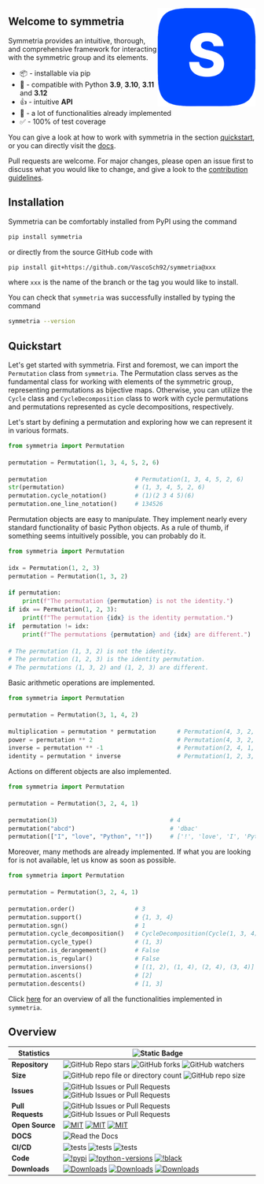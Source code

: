<a href="https://symmetria.readthedocs.io/en/latest/"><img src="./docs/source/_static/symmetria.png" width="200" align="right" /></a>

## **Welcome to symmetria**

Symmetria provides an intuitive, thorough, and comprehensive framework for interacting
with the symmetric group and its elements.

- 📦 - installable via pip
- 🐍 - compatible with Python **3.9**, **3.10**, **3.11** and **3.12**
- 👍 - intuitive **API**
- 🧮 - a lot of functionalities already implemented
- ✅ - 100% of test coverage

You can give a look at how to work with symmetria in the section [quickstart](#quickstart),
or you can directly visit the [docs](https://symmetria.readthedocs.io/en/latest/).

Pull requests are welcome. For major changes, please open an issue first
to discuss what you would like to change, and give a look to the
[contribution guidelines](https://github.com/VascoSch92/symmetria/blob/main/CONTRIBUTING.md).

## Installation

Symmetria can be comfortably installed from PyPI using the command

```bash
pip install symmetria
```

or directly from the source GitHub code with

```bash
pip install git+https://github.com/VascoSch92/symmetria@xxx
```

where `xxx` is the name of the branch or the tag you would like to install.

You can check that `symmetria` was successfully installed by typing the command

```bash
symmetria --version
```

## Quickstart

Let's get started with symmetria. First and foremost, we can import the `Permutation`
class from `symmetria`. The Permutation class serves as the fundamental class for
working with elements of the symmetric group, representing permutations as
bijective maps. Otherwise, you can utilize the `Cycle` class and `CycleDecomposition`
class to work with cycle permutations and permutations represented as cycle
decompositions, respectively.

Let's start by defining a permutation and exploring how we can represent it in various formats.

```python
from symmetria import Permutation

permutation = Permutation(1, 3, 4, 5, 2, 6)

permutation                         # Permutation(1, 3, 4, 5, 2, 6)
str(permutation)                    # (1, 3, 4, 5, 2, 6)
permutation.cycle_notation()        # (1)(2 3 4 5)(6)
permutation.one_line_notation()     # 134526
```

Permutation objects are easy to manipulate. They implement nearly every standard functionality of basic Python objects. 
As a rule of thumb, if something seems intuitively possible, you can probably do it.

```python
from symmetria import Permutation

idx = Permutation(1, 2, 3)
permutation = Permutation(1, 3, 2)

if permutation:
    print(f"The permutation {permutation} is not the identity.")
if idx == Permutation(1, 2, 3):
    print(f"The permutation {idx} is the identity permutation.")
if  permutation != idx:
    print(f"The permutations {permutation} and {idx} are different.")

# The permutation (1, 3, 2) is not the identity.
# The permutation (1, 2, 3) is the identity permutation.
# The permutations (1, 3, 2) and (1, 2, 3) are different.
```

Basic arithmetic operations are implemented.

```python
from symmetria import Permutation

permutation = Permutation(3, 1, 4, 2)

multiplication = permutation * permutation      # Permutation(4, 3, 2, 1)
power = permutation ** 2                        # Permutation(4, 3, 2, 1)
inverse = permutation ** -1                     # Permutation(2, 4, 1, 3)
identity = permutation * inverse                # Permutation(1, 2, 3, 4)
```

Actions on different objects are also implemented.

```python
from symmetria import Permutation

permutation = Permutation(3, 2, 4, 1)

permutation(3)                                # 4
permutation("abcd")                           # 'dbac'
permutation(["I", "love", "Python", "!"])     # ['!', 'love', 'I', 'Python']
```

Moreover, many methods are already implemented. If what you are looking for is not available, 
let us know as soon as possible.

```python
from symmetria import Permutation

permutation = Permutation(3, 2, 4, 1)

permutation.order()                 # 3
permutation.support()               # {1, 3, 4}
permutation.sgn()                   # 1
permutation.cycle_decomposition()   # CycleDecomposition(Cycle(1, 3, 4), Cycle(2))
permutation.cycle_type()            # (1, 3)
permutation.is_derangement()        # False
permutation.is_regular()            # False
permutation.inversions()            # [(1, 2), (1, 4), (2, 4), (3, 4)]
permutation.ascents()               # [2]
permutation.descents()              # [1, 3]
```
Click [here](https://symmetria.readthedocs.io/en/latest/pages/API_reference/elements/index.html) for an overview of 
all the functionalities implemented in `symmetria`.

## Overview

| **Statistics**    | ![Static Badge](https://img.shields.io/badge/symmetria-blue?style=for-the-badge)                                                                                                                                                                                                                                                                                                                                                                                                                                                                                                                                                              |
|-------------------|-----------------------------------------------------------------------------------------------------------------------------------------------------------------------------------------------------------------------------------------------------------------------------------------------------------------------------------------------------------------------------------------------------------------------------------------------------------------------------------------------------------------------------------------------------------------------------------------------------------------------------------------------|
| **Repository**    | ![GitHub Repo stars](https://img.shields.io/github/stars/VascoSch92/symmetria)  ![GitHub forks](https://img.shields.io/github/forks/VascoSch92/symmetria) ![GitHub watchers](https://img.shields.io/github/watchers/VascoSch92/symmetria)                                                                                                                                                                                                                                                                                                                                                                                                     |
| **Size**          | ![GitHub repo file or directory count](https://img.shields.io/github/directory-file-count/VascoSch92/symmetria) ![GitHub repo size](https://img.shields.io/github/repo-size/VascoSch92/symmetria)                                                                                                                                                                                                                                                                                                                                                                                                                                             |
| **Issues**        | ![GitHub Issues or Pull Requests](https://img.shields.io/github/issues/VascoSch92/symmetria?logo=GitHub&color=yellow) ![GitHub Issues or Pull Requests](https://img.shields.io/github/issues-closed/VascoSch92/symmetria?logo=GitHub&color=green)                                                                                                                                                                                                                                                                                                                                                                                             |
| **Pull Requests** | ![GitHub Issues or Pull Requests](https://img.shields.io/github/issues-pr/VascoSch92/symmetria?logo=GitHub&color=yellow) ![GitHub Issues or Pull Requests](https://img.shields.io/github/issues-pr-closed/VascoSch92/symmetria?logo=GitHub&color=green)                                                                                                                                                                                                                                                                                                                                                                                       |                                           
| **Open Source**   | [![MIT](https://img.shields.io/badge/License-MIT-blue.svg)](https://github.com/VascSch92/symmetria/blob/main/LICENSE) [![MIT](https://img.shields.io/badge/Contributing-😃-blue.svg)](https://github.com/VascSch92/symmetria/blob/main/CONTRIBUTING.md) [![MIT](https://img.shields.io/badge/Code_of_conduct-⚖️-blue.svg)](https://github.com/VascSch92/symmetria/blob/main/CODE_OF_CONDUCT.md)                                                                                                                                                                                                                                               |
| **DOCS**          | ![Read the Docs](https://img.shields.io/readthedocs/symmetria?logo=readthedocs)                                                                                                                                                                                                                                                                                                                                                                                                                                                                                                                                                               |                                                                                                                                                    
| **CI/CD**         | ![tests](https://github.com/VascoSch92/symmetria/actions/workflows/tests.yml/badge.svg) ![tests](https://github.com/VascoSch92/symmetria/actions/workflows/code-style.yml/badge.svg) ![tests](https://github.com/VascoSch92/symmetria/actions/workflows/release.yml/badge.svg)                                                                                                                                                                                                                                                                                                                                                                |
| **Code**          | [![!pypi](https://img.shields.io/pypi/v/symmetria?color=orange)](https://pypi.org/project/symmetria/) [![!python-versions](https://img.shields.io/pypi/pyversions/symmetria)](https://www.python.org/) [![!black](https://img.shields.io/badge/code%20style-ruff-8A2BE2.svg)](https://github.com/astral-sh/ruff)                                                                                                                                                                                                                                                                                                                              |
| **Downloads**     | [![Downloads](https://static.pepy.tech/personalized-badge/symmetria?period=week&units=international_system&left_color=grey&right_color=blue&left_text=weekly%20(pypi))](https://pepy.tech/project/symmetria) [![Downloads](https://static.pepy.tech/personalized-badge/symmetria?period=month&units=international_system&left_color=grey&right_color=blue&left_text=monthly%20(pypi))](https://pepy.tech/project/symmetria) [![Downloads](https://static.pepy.tech/personalized-badge/symmetria?period=total&units=international_system&left_color=grey&right_color=blue&left_text=cumulative%20(pypi))](https://pepy.tech/project/symmetria) |

